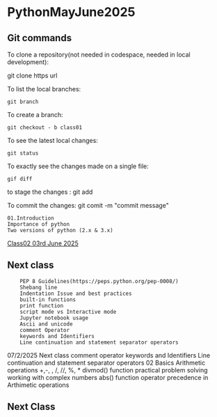 # PythonMayJune2025

## Git commands
To clone a repository(not needed in codespace, needed in local development):



git clone https url

To list the local branches:

    git branch

To create a branch:

    git checkout - b class01

To see the latest local changes:

    git status

To exactly see the changes made on a single file:

    gif diff

to stage the changes :
    git add <filename>

To commit the changes:
    git comit -m "commit message"

    01.Introduction
    Importance of python
    Two versions of python (2.x & 3.x)

[Class02 03rd June 2025](Zoomrecordinglink)

## Next class

        PEP 8 Guidelines(https://peps.python.org/pep-0008/)
        Shebang line
        Indentation Issue and best practices
        built-in functions
        print function
        script mode vs Interactive mode
        Jupyter notebook usage
        Ascii and unicode
        comment Operator
        keywords and Identifiers
        Line continuation and statement separator operators
07/2/2025
Next class
    comment operator
    keywords and Identifiers
    Line continuation and statement separator operators
02 Basics
    Arithmetic operations
        +,-, , /, //, %, *
        divmod() function
        practical problem solving
        working with complex numbers
        abs() function
        operator precedence in Arthimetic operations

## Next Class
        
